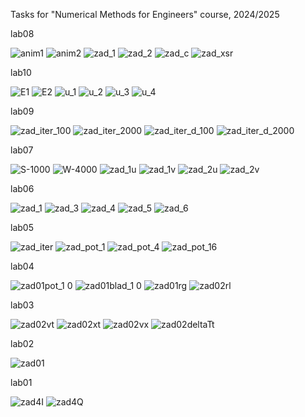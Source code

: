 Tasks for "Numerical Methods for Engineers" course, 2024/2025

lab08

![anim1](https://github.com/user-attachments/assets/79386497-9e6f-4fd1-ab7c-01434709436c)
![anim2](https://github.com/user-attachments/assets/b07a67c4-7d9f-4c45-85cf-36c3b0b99bc5)
![zad_1](https://github.com/user-attachments/assets/fa4d01ca-d3ea-4f73-a7b9-cd34062a1346)
![zad_2](https://github.com/user-attachments/assets/ab6db821-c1f2-430a-a7f7-3a9442b73e26)
![zad_c](https://github.com/user-attachments/assets/918643fd-cf69-48db-b797-9328950dfef2)
![zad_xsr](https://github.com/user-attachments/assets/b1043e58-320b-4c7b-a113-ea8568d2ffc0)

lab10

![E1](https://github.com/user-attachments/assets/4e0e1505-a930-46ec-bf3b-1a4e4d5d557c)
![E2](https://github.com/user-attachments/assets/f2daca9d-edf9-4e02-9322-0a96f7efccfb)
![u_1](https://github.com/user-attachments/assets/d5d12ed2-a5bd-482a-a70e-342962527c75)
![u_2](https://github.com/user-attachments/assets/352785d3-b120-444e-ab13-bd6937ec1597)
![u_3](https://github.com/user-attachments/assets/6815b24e-89b4-4de4-b249-93994772fb37)
![u_4](https://github.com/user-attachments/assets/c1a06d92-9e14-484c-b361-f7df0faa83e1)

lab09

![zad_iter_100](https://github.com/user-attachments/assets/d13d6197-ae23-4b80-8733-3032a227caa1)
![zad_iter_2000](https://github.com/user-attachments/assets/bedfd6e0-d8fa-44f0-adac-e4ba2ca356f0)
![zad_iter_d_100](https://github.com/user-attachments/assets/8c6f3c7c-834a-465d-bee8-3c61874fc2bc)
![zad_iter_d_2000](https://github.com/user-attachments/assets/39cc7db3-c5e0-4f99-aac6-8a2aca53e18c)

lab07

![S-1000](https://github.com/user-attachments/assets/a3912681-7212-43e4-81d1-627fc95da6b1)
![W-4000](https://github.com/user-attachments/assets/ccf59c71-398c-4ad6-b697-60c22d3a317f)
![zad_1u](https://github.com/user-attachments/assets/58a59217-1e5d-4ede-956f-946ff748230d)
![zad_1v](https://github.com/user-attachments/assets/80c1a0c3-8b0a-4035-a624-e85a01033ce6)
![zad_2u](https://github.com/user-attachments/assets/0ba229b4-1d15-4bec-a8d6-3addc234e5cd)
![zad_2v](https://github.com/user-attachments/assets/5c9269d1-6997-410f-a4c8-350259306a10)

lab06

![zad_1](https://github.com/user-attachments/assets/0b187e30-27e9-4585-b33b-d4e3e2d1b27b)
![zad_3](https://github.com/user-attachments/assets/9b5235b3-51e7-4112-8f28-9ea4c913ce97)
![zad_4](https://github.com/user-attachments/assets/a6f70e76-115f-4419-a89e-7a69e953e077)
![zad_5](https://github.com/user-attachments/assets/32d8b162-7730-41a4-a32a-6c856ca7ede3)
![zad_6](https://github.com/user-attachments/assets/583732e0-6959-4877-bbf2-8111613e17dc)

lab05

![zad_iter](https://github.com/user-attachments/assets/eafe9a6a-4bb4-4cf9-b4c4-dd65e627848f)
![zad_pot_1](https://github.com/user-attachments/assets/49816517-60c3-4048-9c63-7d92fd0be8f9)
![zad_pot_4](https://github.com/user-attachments/assets/88b080ec-ae34-4cab-a7fd-8298993c542d)
![zad_pot_16](https://github.com/user-attachments/assets/1788e101-f28c-468f-91b3-d9c2bbd143f2)

lab04

![zad01pot_1 0](https://github.com/user-attachments/assets/f73aaea2-f9a9-432d-a707-11356e67e03f)
![zad01blad_1 0](https://github.com/user-attachments/assets/d58a4b80-c41d-430d-9423-dc1b8d7067ea)
![zad01rg](https://github.com/user-attachments/assets/bb05961e-2c52-4197-a56a-1dd741d39f59)
![zad02rl](https://github.com/user-attachments/assets/42cc8cf7-1f54-4014-ad46-c4b43f70843f)

lab03

![zad02vt](https://github.com/user-attachments/assets/a17db63b-87b0-4e05-ab35-2e60f292e95a)
![zad02xt](https://github.com/user-attachments/assets/bdd0373f-2a34-409d-9f58-9b9e38211efa)
![zad02vx](https://github.com/user-attachments/assets/013a42a3-e5b6-4328-bc68-8b5be3f55ae2)
![zad02deltaTt](https://github.com/user-attachments/assets/9cf6ac7a-09d4-4606-85f6-a331012028aa)

lab02

![zad01](https://github.com/user-attachments/assets/18037c25-c564-4f35-97b2-786ef55dc417)

lab01

![zad4I](https://github.com/user-attachments/assets/b390fbc8-f001-4028-9fe3-c6bcdc116558)
![zad4Q](https://github.com/user-attachments/assets/6fa87bce-2752-4280-93f8-5cecf3a33266)
